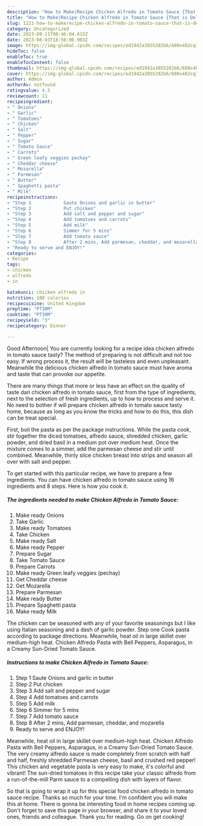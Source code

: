 ```yaml
---
description: "How to Make|Recipe Chicken Alfredo in Tomato Sauce {That is Delicious"
title: "How to Make|Recipe Chicken Alfredo in Tomato Sauce {That is Delicious"
slug: 1221-how-to-makerecipe-chicken-alfredo-in-tomato-sauce-that-is-delicious
category: Uncategorized
date: 2023-09-11T00:46:04.615Z
date: 2023-08-03T18:50:06.903Z
image: https://img-global.cpcdn.com/recipes/ed1942a3855282b6/680x482cq70/chicken-alfredo-in-tomato-sauce-recipe-main-photo.jpg
hideToc: false
enableToc: true
enableTocContent: false
thumbnail: https://img-global.cpcdn.com/recipes/ed1942a3855282b6/680x482cq70/chicken-alfredo-in-tomato-sauce-recipe-main-photo.jpg
cover: https://img-global.cpcdn.com/recipes/ed1942a3855282b6/680x482cq70/chicken-alfredo-in-tomato-sauce-recipe-main-photo.jpg
author: Admin
authorAv: notfound
ratingvalue: 4.5
reviewcount: 11
recipeingredient:
- " Onions"
- " Garlic"
- " Tomatoes"
- " Chicken"
- " Salt"
- " Pepper"
- " Sugar"
- " Tomato Sauce"
- " Carrots"
- " Green leafy veggies pechay"
- " Cheddar cheese"
- " Mozarella"
- " Parmesan"
- " Butter"
- " Spaghetti pasta"
- " Milk"
recipeinstructions:
- "Step 1            Saute Onions and garlic in butter"
- "Step 2            Put chicken"
- "Step 3            Add salt and pepper and sugar"
- "Step 4            Add tomatoes and carrots"
- "Step 5            Add milk"
- "Step 6            Simmer for 5 mins"
- "Step 7            Add tomato sauce"
- "Step 8            After 2 mins, Add parmesan, cheddar, and mozarella"
- "Ready to serve and ENJOY!"
categories:
- Recipe
tags:
- chicken
- alfredo
- in

katakunci: chicken alfredo in 
nutrition: 108 calories
recipecuisine: United Kingdom
preptime: "PT30M"
cooktime: "PT30M"
recipeyield: "3"
recipecategory: Dinner

---
```



Good Afternoon| You are currently looking for a recipe idea chicken alfredo in tomato sauce tasty? The method of preparing is not difficult and not too easy. If wrong process it, the result will be tasteless and even unpleasant. Meanwhile the delicious chicken alfredo in tomato sauce must have aroma and taste that can provoke our appetite.






There are many things that more or less have an effect on the quality of taste dari chicken alfredo in tomato sauce, first from the type of ingredients, next to the selection of fresh ingredients, up to how to process and serve it. No need to bother if will prepare chicken alfredo in tomato sauce tasty home, because as long as you know the tricks and how to do this, this dish can be treat special.


First, boil the pasta as per the package instructions. While the pasta cook, stir together the diced tomatoes, alfredo sauce, shredded chicken, garlic powder, and dried basil in a medium pot over medium heat. Once the mixture comes to a simmer, add the parmesan cheese and stir until combined. Meanwhile, thinly slice chicken breast into strips and season all over with salt and pepper.


To get started with this particular recipe, we have to prepare a few ingredients. You can have chicken alfredo in tomato sauce using 16 ingredients and 8 steps. Here is how you cook it.

<!--inarticleads1-->

##### The ingredients needed to make Chicken Alfredo in Tomato Sauce:

1. Make ready  Onions
1. Take  Garlic
1. Make ready  Tomatoes
1. Take  Chicken
1. Make ready  Salt
1. Make ready  Pepper
1. Prepare  Sugar
1. Take  Tomato Sauce
1. Prepare  Carrots
1. Make ready  Green leafy veggies (pechay)
1. Get  Cheddar cheese
1. Get  Mozarella
1. Prepare  Parmesan
1. Make ready  Butter
1. Prepare  Spaghetti pasta
1. Make ready  Milk


The chicken can be seasoned with any of your favorite seasonings but I like using Italian seasoning and a dash of garlic powder. Step one Cook pasta according to package directions. Meanwhile, heat oil in large skillet over medium-high heat. Chicken Alfredo Pasta with Bell Peppers, Asparagus, in a Creamy Sun-Dried Tomato Sauce. 

<!--inarticleads2-->

##### Instructions to make Chicken Alfredo in Tomato Sauce:

1. Step 1            Saute Onions and garlic in butter
1. Step 2            Put chicken
1. Step 3            Add salt and pepper and sugar
1. Step 4            Add tomatoes and carrots
1. Step 5            Add milk
1. Step 6            Simmer for 5 mins
1. Step 7            Add tomato sauce
1. Step 8            After 2 mins, Add parmesan, cheddar, and mozarella
1. Ready to serve and ENJOY!

Meanwhile, heat oil in large skillet over medium-high heat. Chicken Alfredo Pasta with Bell Peppers, Asparagus, in a Creamy Sun-Dried Tomato Sauce. The very creamy alfredo sauce is made completely from scratch with half and half, freshly shredded Parmesan cheese, basil and crushed red pepper! This chicken and vegetable pasta is very easy to make, it&#39;s colorful and vibrant! The sun-dried tomatoes in this recipe take your classic alfredo from a run-of-the-mill Parm sauce to a compelling dish with layers of flavor. 

So that is going to wrap it up for this special food chicken alfredo in tomato sauce recipe. Thanks so much for your time. I'm confident you will make this at home. There is gonna be interesting food in home recipes coming up. Don't forget to save this page in your browser, and share it to your loved ones, friends and colleague. Thank you for reading. Go on get cooking!
